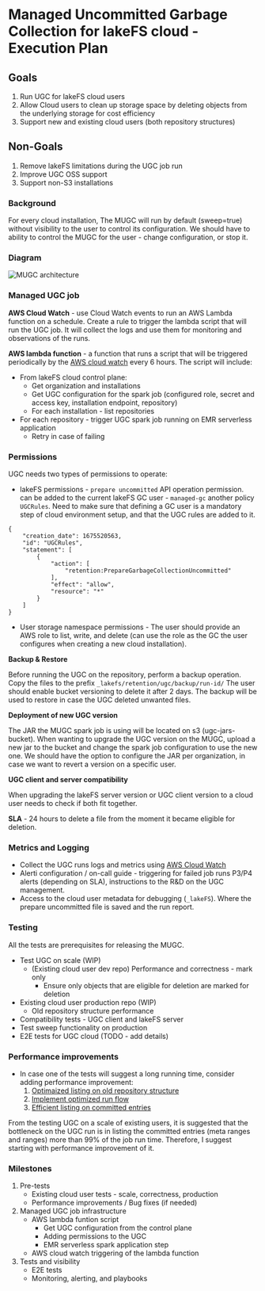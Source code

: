 # Managed Uncommitted Garbage Collection for lakeFS cloud - Execution Plan

## Goals
1. Run UGC for lakeFS cloud users
2. Allow Cloud users to clean up storage space by deleting objects from the underlying storage for cost efficiency
3. Support new and existing cloud users (both repository structures)

## Non-Goals
1. Remove lakeFS limitations during the UGC job run
2. Improve UGC OSS support
3. Support non-S3 installations

### Background
For every cloud installation, The MUGC will run by default (sweep=true) without visibility to the user to control its configuration.
We should have to ability to control the MUGC for the user - change configuration, or stop it.

### Diagram
![MUGC architecture](diagrams/mugc.png)

### Managed UGC job
**AWS Cloud Watch** - use Cloud Watch events to run an AWS Lambda function on a schedule.
Create a rule to trigger the lambda script that will run the UGC job. It will collect the logs and use them for monitoring and observations of the runs.

**AWS lambda function** - a function that runs a script that will be triggered periodically by the [AWS cloud watch](https://docs.aws.amazon.com/AmazonCloudWatch/latest/events/RunLambdaSchedule.html) every 6 hours.
The script will include:
* From lakeFS cloud control plane:
    * Get organization and installations
    * Get UGC configuration for the spark job (configured role, secret and access key, installation endpoint, repository)
    * For each installation - list repositories
* For each repository - trigger UGC spark job running on EMR serverless application
    * Retry in case of failing

### Permissions
UGC needs two types of permissions to operate:
- lakeFS permissions - ```prepare uncommitted``` API operation permission.
  can be added to the current lakeFS GC user - `managed-gc` another policy `UGCRules`.
  Need to make sure that defining a GC user is a mandatory step of cloud environment setup, and that the UGC rules are added to it.
```
{
    "creation_date": 1675520563,
    "id": "UGCRules",
    "statement": [
        {
            "action": [
                "retention:PrepareGarbageCollectionUncommitted"
            ],
            "effect": "allow",
            "resource": "*"
        }
    ]
}
```
- User storage namespace permissions - The user should provide an AWS role to list, write, and delete (can use the role as the GC the user configures when creating a new cloud installation).

**Backup & Restore**

Before running the UGC on the repository, perform a backup operation. Copy the files to the prefix ```_lakefs/retention/ugc/backup/run-id/```
The user should enable bucket versioning to delete it after 2 days.
The backup will be used to restore in case the UGC deleted unwanted files.

**Deployment of new UGC version**

The JAR the MUGC spark job is using will be located on s3 (ugc-jars-bucket). When wanting to upgrade the UGC version on the MUGC, upload a new jar to the bucket and change the spark job configuration to use the new one.
We should have the option to configure the JAR per organization, in case we want to revert a version on a specific user.

**UGC client and server compatibility**

When upgrading the lakeFS server version or UGC client version to a cloud user needs to check if both fit together.

**SLA** - 24 hours to delete a file from the moment it became eligible for deletion.

### Metrics and Logging
- Collect the UGC runs logs and metrics using [AWS Cloud Watch](https://docs.aws.amazon.com/lambda/latest/dg/monitoring-metrics.html)
- Alerti configuration / on-call guide - triggering for failed job runs P3/P4 alerts (depending on SLA), instructions to the R&D on the UGC management.
- Access to the cloud user metadata for debugging (`_lakeFS`). Where the prepare uncommitted file is saved and the run report.

### Testing
All the tests are prerequisites for releasing the MUGC.
- Test UGC on scale (WIP)
    - (Existing cloud user dev repo) Performance and correctness - mark only
        - Ensure only objects that are eligible for deletion are marked for deletion
- Existing cloud user production repo (WIP)
    - Old repository structure performance
- Compatibility tests - UGC client and lakeFS server
- Test sweep functionality on production
- E2E tests for UGC cloud (TODO - add details)

### Performance improvements
- In case one of the tests will suggest a long running time, consider adding performance improvement:
    1. [Optimaized listing on old repository structure](https://github.com/treeverse/lakeFS/issues/4620)
    2. [Implement optimized run flow](https://github.com/treeverse/lakeFS/issues/4489)
    3. [Efficient listing on committed entries](https://github.com/treeverse/lakeFS/issues/4600)

From the testing UGC on a scale of existing users, it is suggested that the bottleneck on the UGC run is in listing the committed entries (meta ranges and ranges) more than 99% of the job run time. Therefore, I suggest starting with performance improvement of it.

### Milestones
1. Pre-tests
    * Existing cloud user tests - scale, correctness, production
    * Performance improvements / Bug fixes (if needed)
2. Managed UGC job infrastructure
    * AWS lambda funtion script
        * Get UGC configuration from the control plane
        * Adding permissions to the UGC
        * EMR serverless spark application step
    * AWS cloud watch triggering of the lambda function
3. Tests and visibility
    * E2E tests
    * Monitoring, alerting, and playbooks
